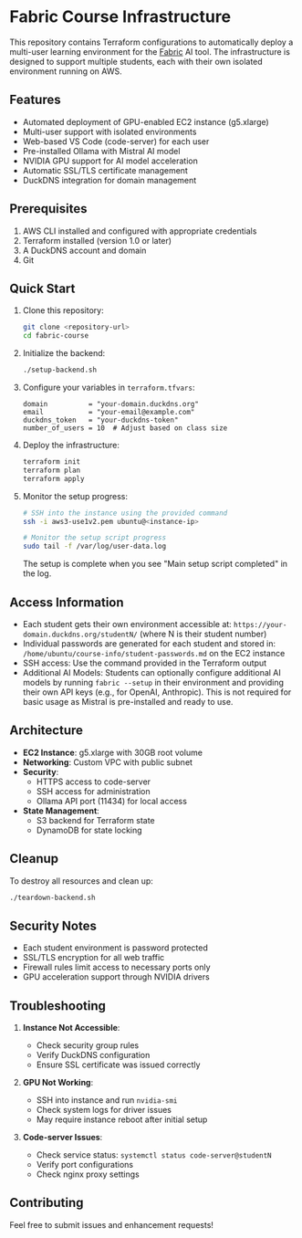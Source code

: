 # Fabric Course Infrastructure

This repository contains Terraform configurations to automatically deploy a multi-user learning environment for the [Fabric](https://github.com/danielmiessler/fabric) AI tool. The infrastructure is designed to support multiple students, each with their own isolated environment running on AWS.

## Features

- Automated deployment of GPU-enabled EC2 instance (g5.xlarge)
- Multi-user support with isolated environments
- Web-based VS Code (code-server) for each user
- Pre-installed Ollama with Mistral AI model
- NVIDIA GPU support for AI model acceleration
- Automatic SSL/TLS certificate management
- DuckDNS integration for domain management

## Prerequisites

1. AWS CLI installed and configured with appropriate credentials
2. Terraform installed (version 1.0 or later)
3. A DuckDNS account and domain
4. Git

## Quick Start

1. Clone this repository:
   ```bash
   git clone <repository-url>
   cd fabric-course
   ```

2. Initialize the backend:
   ```bash
   ./setup-backend.sh
   ```

3. Configure your variables in `terraform.tfvars`:
   ```hcl
   domain          = "your-domain.duckdns.org"
   email           = "your-email@example.com"
   duckdns_token   = "your-duckdns-token"
   number_of_users = 10  # Adjust based on class size
   ```

4. Deploy the infrastructure:
   ```bash
   terraform init
   terraform plan
   terraform apply
   ```

5. Monitor the setup progress:
   ```bash
   # SSH into the instance using the provided command
   ssh -i aws3-use1v2.pem ubuntu@<instance-ip>
   
   # Monitor the setup script progress
   sudo tail -f /var/log/user-data.log
   ```
   The setup is complete when you see "Main setup script completed" in the log.

## Access Information

- Each student gets their own environment accessible at:
  `https://your-domain.duckdns.org/studentN/` (where N is their student number)
- Individual passwords are generated for each student and stored in:
  `/home/ubuntu/course-info/student-passwords.md` on the EC2 instance
- SSH access: Use the command provided in the Terraform output
- Additional AI Models: Students can optionally configure additional AI models by running `fabric --setup` in their environment and providing their own API keys (e.g., for OpenAI, Anthropic). This is not required for basic usage as Mistral is pre-installed and ready to use.

## Architecture

- **EC2 Instance**: g5.xlarge with 30GB root volume
- **Networking**: Custom VPC with public subnet
- **Security**: 
  - HTTPS access to code-server
  - SSH access for administration
  - Ollama API port (11434) for local access
- **State Management**: 
  - S3 backend for Terraform state
  - DynamoDB for state locking

## Cleanup

To destroy all resources and clean up:

```bash
./teardown-backend.sh
```

## Security Notes

- Each student environment is password protected
- SSL/TLS encryption for all web traffic
- Firewall rules limit access to necessary ports only
- GPU acceleration support through NVIDIA drivers

## Troubleshooting

1. **Instance Not Accessible**: 
   - Check security group rules
   - Verify DuckDNS configuration
   - Ensure SSL certificate was issued correctly

2. **GPU Not Working**:
   - SSH into instance and run `nvidia-smi`
   - Check system logs for driver issues
   - May require instance reboot after initial setup

3. **Code-server Issues**:
   - Check service status: `systemctl status code-server@studentN`
   - Verify port configurations
   - Check nginx proxy settings

## Contributing

Feel free to submit issues and enhancement requests! 